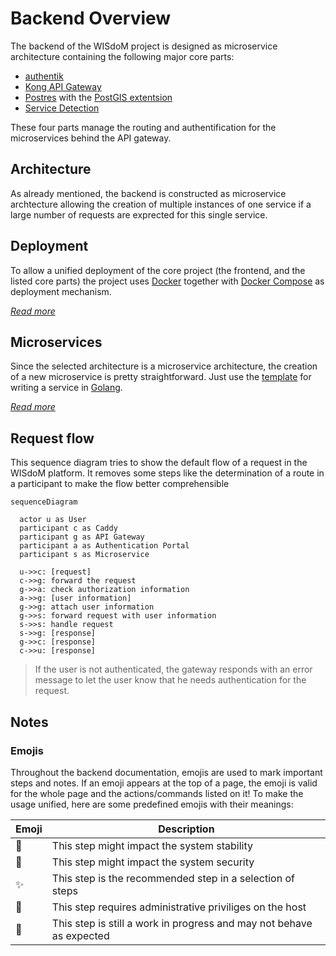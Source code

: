 # Backend Overview
The backend of the WISdoM project is designed as microservice architecture
containing the following major core parts:
* [authentik](https://goauthentik.io)
* [Kong API Gateway](https://docs.konghq.com/gateway/latest/)
* [Postres](https://www.postgresql.org/) with the 
  [PostGIS extentsion](https://postgis.net/)
* [Service Detection](https://github.com/wisdom-oss/gateway-service-watcher)

These four parts manage the routing and authentification for the microservices
behind the API gateway.

## Architecture
As already mentioned, the backend is constructed as microservice archtecture
allowing the creation of multiple instances of one service if a large number
of requests are exprected for this single service.

## Deployment
To allow a unified deployment of the core project (the frontend, and the listed
core parts) the project uses [Docker](https://www.docker.com) together with 
[Docker Compose](https://docs.docker.com/compose/) as deployment mechanism.

[_Read more_](./deployment.md)

## Microservices
Since the selected architecture is a microservice architecture, the creation of
a new microservice is pretty straightforward. Just use the 
[template](https://github.com/wisdom-oss/microservice-template) for writing
a service in [Golang](https://go.dev).

[_Read more_](./development/README.md)

## Request flow

This sequence diagram tries to show the default flow of a request in the
WISdoM platform. It removes some steps like the determination of a route in
a participant to make the flow better comprehensible 

```mermaid
sequenceDiagram
  
  actor u as User
  participant c as Caddy
  participant g as API Gateway
  participant a as Authentication Portal
  participant s as Microservice

  u->>c: [request]
  c->>g: forward the request
  g->>a: check authorization information
  a->>g: [user information]
  g->>g: attach user information
  g->>s: forward request with user information
  s->>s: handle request
  s->>g: [response]
  g->>c: [response]
  c->>u: [response]
```
> If the user is not authenticated, the gateway responds with an error message 
> to let the user know that he needs authentication for the request.

## Notes
### Emojis
Throughout the backend documentation, emojis are used to mark important steps
and notes.
If an emoji appears at the top of a page, the emoji is valid for the whole page
and the actions/commands listed on it!
To make the usage unified, here are some predefined emojis with their
meanings:

| **Emoji** | **Description**                                                      |
|-----------|----------------------------------------------------------------------|
| 🛑        | This step might impact the system stability                          |
| 🦺        | This step might impact the system security                           |
| ✨         | This step is the recommended step in a selection of steps            |
| 🔐        | This step requires administrative priviliges on the host             |
| 🚧        | This step is still a work in progress and may not behave as expected |

